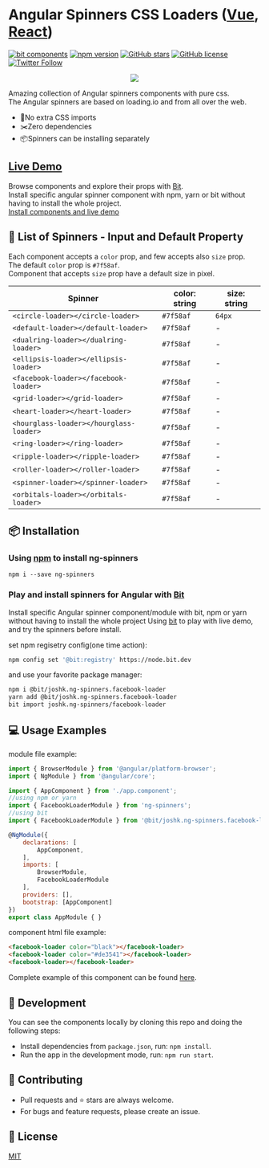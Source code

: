 # Angular Spinners CSS Loaders ([Vue](https://github.com/JoshK2/vue-spinners-css), [React](https://github.com/JoshK2/react-spinners-css))
[![bit components](https://img.shields.io/badge/dynamic/json.svg?color=6e3991&label=bit%20components&query=payload.totalComponents&url=https%3A%2F%2Fapi.bit.dev%2Fscope%2Fjoshk%2Fng-spinners)](https://bit.dev/joshk/ng-spinners)
[![npm version](https://badge.fury.io/js/ng-spinners.svg)](http://badge.fury.io/js/ng-spinners)
[![GitHub stars](https://img.shields.io/github/stars/joshk2/ng-spinners)](https://github.com/JoshK2/ng-spinners/stargazers)
[![GitHub license](https://img.shields.io/badge/license-MIT-blue.svg)](https://raw.githubusercontent.com/JoshK2/ng-spinners/master/LICENSE)
[![Twitter Follow](https://img.shields.io/twitter/follow/joshkuttler)](https://twitter.com/JoshKuttler)

<p align="center">
  <a href="https://bit.dev/joshk/ng-spinners"><img src="https://i.imagesup.co/images2/1990710a88808ee8914167c74f57e604c5ed91fe.gif"></a>
</p>

Amazing collection of Angular spinners components with pure css.  
The Angular spinners are based on loading.io and from all over the web.

- 💅No extra CSS imports
- ✂️Zero dependencies
- 📦Spinners can be installing separately

## [Live Demo](https://bit.dev/joshk/ng-spinners)
Browse components and explore their props with [Bit](https://bit.dev/joshk/ng-spinners).  
Install specific angular spinner component with npm, yarn or bit without having to install the whole project.  
[Install components and live demo](https://bit.dev/joshk/ng-spinners)


## 🚀 List of Spinners - Input and Default Property
Each component accepts a `color` prop, and few accepts also `size` prop.  
The default `color` prop is `#7f58af`.  
Component that accepts `size` prop have a default size in pixel.

| Spinner                                | color: string | size: string  |
| -------------------------------------- | ------------  | ------------- |
| `<circle-loader></circle-loader>`      | `#7f58af`     | `64px`        |
| `<default-loader></default-loader>`    | `#7f58af`     | -             |
| `<dualring-loader></dualring-loader>`  | `#7f58af`     | -             |
| `<ellipsis-loader></ellipsis-loader>`  | `#7f58af`     | -             |
| `<facebook-loader></facebook-loader>`  | `#7f58af`     | -             |
| `<grid-loader></grid-loader>`          | `#7f58af`     | -             |
| `<heart-loader></heart-loader>`        | `#7f58af`     | -             |
| `<hourglass-loader></hourglass-loader>`| `#7f58af`     | -             |
| `<ring-loader></ring-loader>`          | `#7f58af`     | -             |
| `<ripple-loader></ripple-loader>`      | `#7f58af`     | -             |
| `<roller-loader></roller-loader>`      | `#7f58af`     | -             |
| `<spinner-loader></spinner-loader>`    | `#7f58af`     | -             |
| `<orbitals-loader></orbitals-loader>`  | `#7f58af`     | -             |


## 📦 Installation
### Using [npm](https://www.npmjs.com/package/ng-spinners) to install ng-spinners
```
npm i --save ng-spinners
```
### Play and install spinners for Angular with [Bit](https://bit.dev/joshk/ng-spinners)
Install specific Angular spinner component/module with bit, npm or yarn without having to install the whole project
Using [bit](https://bit.dev/joshk/ng-spinners) to play with live demo, and try the spinners before install.

set npm regisetry config(one time action):
```bash
npm config set '@bit:registry' https://node.bit.dev
```
and use your favorite package manager:
```bash
npm i @bit/joshk.ng-spinners.facebook-loader
yarn add @bit/joshk.ng-spinners.facebook-loader
bit import joshk.ng-spinners/facebook-loader 
```  

## 💻 Usage Examples
module file example:
```javascript
import { BrowserModule } from '@angular/platform-browser';
import { NgModule } from '@angular/core';

import { AppComponent } from './app.component';
//using npm or yarn
import { FacebookLoaderModule } from 'ng-spinners';
//using bit
import { FacebookLoaderModule } from '@bit/joshk.ng-spinners.facebook-loader';

@NgModule({
	declarations: [
		AppComponent,
	],
	imports: [
		BrowserModule,
		FacebookLoaderModule
	],
	providers: [],
	bootstrap: [AppComponent]
})
export class AppModule { }
```
component html file example:
```html
<facebook-loader color="black"></facebook-loader>
<facebook-loader color="#de3541"></facebook-loader>
<facebook-loader></facebook-loader>
```
Complete example of this component can be found [here](https://bit.dev/joshk/ng-spinners/facebook-loader).   

## 👾 Development
You can see the components locally by cloning this repo and doing the following steps:
- Install dependencies from `package.json`, run: `npm install`.
- Run the app in the development mode, run: `npm run start`.  

## 🙌 Contributing

- Pull requests and ⭐ stars are always welcome.
- For bugs and feature requests, please create an issue.

## 📄 License
[MIT](https://github.com/JoshK2/ng-spinners/blob/master/LICENSE)

